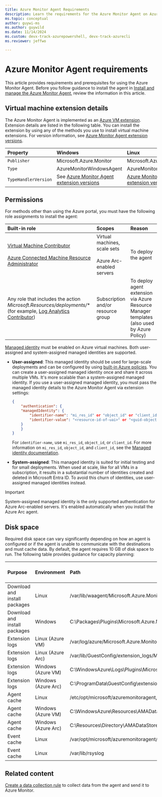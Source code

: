 ```yaml
---
title: Azure Monitor Agent Requirements
description: Learn the requirements for the Azure Monitor Agent on Azure virtual machines and Azure Arc-enabled servers and prerequisites for installation.
ms.topic: conceptual
author: guywi-ms
ms.author: guywild
ms.date: 11/14/2024
ms.custom: devx-track-azurepowershell, devx-track-azurecli
ms.reviewer: jeffwo

---
```


# Azure Monitor Agent requirements

This article provides requirements and prerequisites for using the Azure Monitor Agent. Before you follow guidance to install the agent in [Install and manage the Azure Monitor Agent](./azure-monitor-agent-manage.md), review the information in this article.

## Virtual machine extension details

The Azure Monitor Agent is implemented as an [Azure VM extension](/azure/virtual-machines/extensions/overview). Extension details are listed in the following table. You can install the extension by using any of the methods you use to install virtual machine extensions. For version information, see [Azure Monitor Agent extension versions](./azure-monitor-agent-extension-versions.md).

| Property | Windows | Linux |
|:---|:---|:---|
| `Publisher` | Microsoft.Azure.Monitor  | Microsoft.Azure.Monitor |
| `Type`      | AzureMonitorWindowsAgent | AzureMonitorLinuxAgent  |
| `TypeHandlerVersion`  | See [Azure Monitor Agent extension versions](./azure-monitor-agent-extension-versions.md) | [Azure Monitor Agent extension versions](./azure-monitor-agent-extension-versions.md) |

## Permissions

For methods other than using the Azure portal, you must have the following role assignments to install the agent:  

| Built-in role | Scopes | Reason |  
|:---|:---|:---|  
| [Virtual Machine Contributor](/azure/role-based-access-control/built-in-roles#virtual-machine-contributor) <br /><br />[Azure Connected Machine Resource Administrator](/azure/role-based-access-control/built-in-roles#azure-connected-machine-resource-administrator) | Virtual machines, scale sets <br /><br /> Azure Arc-enabled servers | To deploy the agent |  
| Any role that includes the action *Microsoft.Resources/deployments/** (for example, [Log Analytics Contributor](/azure/role-based-access-control/built-in-roles#log-analytics-contributor)) | Subscription and/or <br /> resource group  | To deploy agent extension via Azure Resource Manager templates (also used by Azure Policy) |  

[Managed identity](/azure/active-directory/managed-identities-azure-resources/overview) must be enabled on Azure virtual machines. Both user-assigned and system-assigned managed identities are supported.

- **User-assigned**: This managed identity should be used for large-scale deployments and can be configured by using [built-in Azure policies](./azure-monitor-agent-policy.md). You can create a user-assigned managed identity once and share it across multiple VMs. It's more scalable than a system-assigned managed identity. If you use a user-assigned managed identity, you must pass the managed identity details to the Azure Monitor Agent via extension settings:

    ```json
    {
        "authentication": {
        "managedIdentity": {
            "identifier-name": "mi_res_id" or "object_id" or "client_id",
            "identifier-value": "<resource-id-of-uai>" or "<guid-object-or-client-id>"
        }
        }
    }
    ```

   For `identifier-name`, use `mi_res_id`, `object_id`, or `client_id`. For more information on `mi_res_id`, `object_id`, and `client_id`, see the [Managed identity documentation](/azure/active-directory/managed-identities-azure-resources/how-to-use-vm-token#get-a-token-using-http).

- **System-assigned**: This managed identity is suited for initial testing and for small deployments. When used at scale, like for all VMs in a subscription, it results in a substantial number of identities created and deleted in Microsoft Entra ID. To avoid this churn of identities, use user-assigned managed identities instead.

> [!IMPORTANT]
> System-assigned managed identity is the only supported authentication for Azure Arc-enabled servers. It's enabled automatically when you install the Azure Arc agent.

## Disk space

Required disk space can vary significantly depending on how an agent is configured or if the agent is unable to communicate with the destinations and must cache data. By default, the agent requires 10 GB of disk space to run. The following table provides guidance for capacity planning:

| Purpose | Environment | Path | Suggested directory location |
|:---|:---|:---|:---|
| Download and install packages | Linux | /var/lib/waagent/Microsoft.Azure.Monitor.AzureMonitorLinuxAgent-{Version}/ | 500 MB |
| Download and install packages | Windows | C:\Packages\Plugins\Microsoft.Azure.Monitor.AzureMonitorWindowsAgent | 500 MB |
| Extension logs | Linux (Azure VM) | /var/log/azure/Microsoft.Azure.Monitor.AzureMonitorLinuxAgent/ | 100 MB |
| Extension logs | Linux (Azure Arc) | /var/lib/GuestConfig/extension_logs/Microsoft.Azure.Monitor.AzureMonitorLinuxAgent-{version}/ | 100 MB |
| Extension logs | Windows (Azure VM) | C:\WindowsAzure\Logs\Plugins\Microsoft.Azure.Monitor.AzureMonitorWindowsAgent | 100 MB |
| Extension logs | Windows (Azure Arc) | C:\ProgramData\GuestConfig\extension_logs\Microsoft.Azure.Monitor.AzureMonitorWindowsAgent | 100 MB |
| Agent cache | Linux | /etc/opt/microsoft/azuremonitoragent, /var/opt/microsoft/azuremonitoragent | 500 MB |
| Agent cache | Windows (Azure VM) | C:\WindowsAzure\Resources\AMADataStore.{DataStoreName} | 10.5 GB |
| Agent cache | Windows (Azure Arc) | C:\Resources\Directory\AMADataStore.{DataStoreName} | 10.5 GB |
| Event cache | Linux | /var/opt/microsoft/azuremonitoragent/events | 10 GB |
| Event cache | Linux | /var/lib/rsyslog | 1 GB |

## Related content

[Create a data collection rule](azure-monitor-agent-data-collection.md) to collect data from the agent and send it to Azure Monitor.
